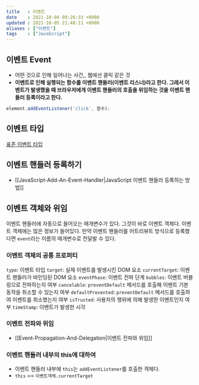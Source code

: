 ```yaml
---
title   : 이벤트
date    : 2021-10-04 09:26:33 +0900
updated : 2021-10-05 21:48:11 +0900
aliases : ["이벤트"] 
tags    : ["JavaScript"]
---
```

## 이벤트 Event 
- 어떤 것으로 인해 일어나는 사건,, 웹에선 클릭 같은 것 
- **이벤트로 인해 실행되는 함수를 이벤트 핸들러(이벤트 리스너)라고 한다. 그래서 이벤트가 발생했을 때 브라우저에게 이벤트 핸들러의 호출을 위임하는 것을 이벤트 핸들러 등록이라고 한다.** 
```javascript
element.addEventListener('click', 함수);
```

## 이벤트 타입
[표준 이벤트 타입](https://developer.mozilla.org/ko/docs/Web/Events#%EA%B0%80%EC%9E%A5_%EC%9D%BC%EB%B0%98%EC%A0%81%EC%9D%B8_%EC%B9%B4%ED%85%8C%EA%B3%A0%EB%A6%AC)  

## 이벤트 핸들러 등록하기  
- [[JavaScript-Add-An-Event-Handler|JavaScript 이벤트 핸들러 등록하는 방법]]

## 이벤트 객체와 위임 
이벤트 핸들러에 자동으로 들어오는 매개변수가 있다. 그것이 바로 이벤트 객체다. 이벤트 객체에는 많은 정보가 들어있다. 만약 이벤트 핸들러를 어트리뷰트 방식으로 등록했다면 `event`라는 이름의 매개변수로 전달발 수 있다. 
### 이벤트 객체의 공통 프로퍼티
`type`: 이벤트 타입
`target`: 실제 이벤트를 발생시킨 DOM 요소
`currentTarget`: 이벤트 핸들러가 바인딩된 DOM 요소
`eventPhase`: 이벤트 전파 단계 
`bubbles`: 이벤트 버블링으로 전파하는지 여부
`cancelable`: `preventDefault` 메서드를 호출해 이벤트 기본 동작을 취소할 수 있는지 여부 
 `defaultPrevented`: `preventDefault` 메서드를 호출하여 이벤트를 취소했는지 여부
 `isTrusted`: 사용자의 행위에 의해 발생한 이벤트인지 여부 
  `timeStamp`: 이벤트가 발생한 시각 
	
### 이벤트 전파와 위임 
- [[Event-Propagation-And-Delegation|이벤트 전파와 위임]]


### 이벤트 핸들러 내부의 this에 대하여 
- 이벤트 핸들러 내부에 `this`는 `addEventListener`를 호출한 객체다. 
- `this` == `이벤트객체.currentTarget`  

